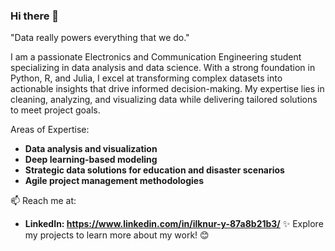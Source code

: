 ### Hi there 👋

<!--
deliprofesor/deliprofesor** is a ✨ _special_ ✨ repository because its `README.md` (this file) appears on your GitHub profile.
-->
"Data really powers everything that we do."

I am a passionate Electronics and Communication Engineering student specializing in data analysis and data science. With a strong foundation in Python, R, and Julia, I excel at transforming complex datasets into actionable insights that drive informed decision-making. My expertise lies in cleaning, analyzing, and visualizing data while delivering tailored solutions to meet project goals.

Areas of Expertise:
- **Data analysis and visualization**
- **Deep learning-based modeling**
- **Strategic data solutions for education and disaster scenarios**
- **Agile project management methodologies**

📫 Reach me at:
- **LinkedIn: https://www.linkedin.com/in/ilknur-y-87a8b21b3/**
✨ Explore my projects to learn more about my work! 😊





